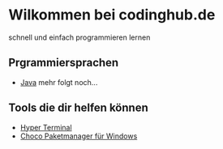 # Wilkommen bei codinghub.de
schnell und einfach programmieren lernen

## Prgrammiersprachen
- [Java](./java/java.md)
mehr folgt noch...


## Tools die dir helfen können
- [Hyper Terminal](./tools/hyper.md)
- [Choco Paketmanager für Windows](./tools/choco.md)